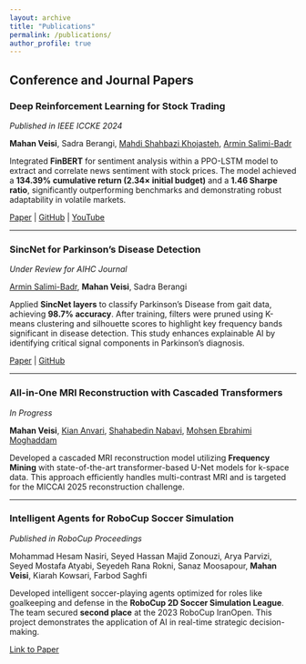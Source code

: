 ```yaml
---
layout: archive
title: "Publications"
permalink: /publications/
author_profile: true
---
```


## Conference and Journal Papers

<!-- <div class="publication-entry">
  <div class="publication-header">
    <h3>Deep Reinforcement Learning for Stock Trading</h3>
    <span class="publication-status float-right"><em>Published in IEEE ICCKE 2024</em></span>
  </div>
  <p><strong>Mahan Veisi</strong>, Sadra Berangi, <a href="https://scholar.google.com/citations?user=QufpdNgAAAAJ&hl=en">Mahdi Shahbazi Khojasteh</a>, <a href="https://scholar.google.com/citations?user=akmKmMQAAAAJ&hl=en">Armin Salimi-Badr</a></p>
  <p>Integrated <strong>FinBERT</strong> for sentiment analysis within a PPO-LSTM model to extract and correlate news sentiment with stock prices. The model achieved a <strong>134.39% cumulative return (2.34× initial budget)</strong> and a <strong>1.46 Sharpe ratio</strong>, significantly outperforming benchmarks and demonstrating robust adaptability in volatile markets.</p>
  <span class="publication-link float-right">
    <a href="https://ieeexplore.ieee.org/document/10874515">Paper</a> | 
    <a href="https://github.com/MahanVeisi8/LSTMppo-DRL-StockTrader">GitHub</a> | 
    <a href="https://youtu.be/Jfpc6_kGLYo?si=U9xVX03Jn_7jxY1d">YouTube</a>
  </span>
</div> -->
<div class="publication-entry">
  <div class="publication-header">
    <h3>Deep Reinforcement Learning for Stock Trading</h3>
    <span class="publication-status"><em>Published in IEEE ICCKE 2024</em></span>
  </div>
  <p><strong>Mahan Veisi</strong>, Sadra Berangi, <a href="https://scholar.google.com/citations?user=QufpdNgAAAAJ&hl=en">Mahdi Shahbazi Khojasteh</a>, <a href="https://scholar.google.com/citations?user=akmKmMQAAAAJ&hl=en">Armin Salimi-Badr</a></p>
  <p>Integrated <strong>FinBERT</strong> for sentiment analysis within a PPO-LSTM model to extract and correlate news sentiment with stock prices. The model achieved a <strong>134.39% cumulative return (2.34× initial budget)</strong> and a <strong>1.46 Sharpe ratio</strong>, significantly outperforming benchmarks and demonstrating robust adaptability in volatile markets.</p>
  <div class="publication-link">
    <a href="https://ieeexplore.ieee.org/document/10874515">Paper</a> | 
    <a href="https://github.com/MahanVeisi8/LSTMppo-DRL-StockTrader">GitHub</a> | 
    <a href="https://youtu.be/Jfpc6_kGLYo?si=U9xVX03Jn_7jxY1d">YouTube</a>
  </div>
</div>

<hr />

<div class="publication-entry">
  <div class="publication-header">
    <h3>SincNet for Parkinson’s Disease Detection</h3>
    <span class="publication-status float-right"><em>Under Review for AIHC Journal</em></span>
  </div>
  <p><a href="https://scholar.google.com/citations?user=akmKmMQAAAAJ&hl=en">Armin Salimi-Badr</a>, <strong>Mahan Veisi</strong>, Sadra Berangi</p>
  <p>Applied <strong>SincNet layers</strong> to classify Parkinson’s Disease from gait data, achieving <strong>98.7% accuracy</strong>. After training, filters were pruned using K-means clustering and silhouette scores to highlight key frequency bands significant in disease detection. This study enhances explainable AI by identifying critical signal components in Parkinson’s diagnosis.</p>
  <span class="publication-link float-right">
    <a href="https://www.arxiv.org/abs/2502.17463">Paper</a> | 
    <a href="https://github.com/MahanVeisi8/Explainable-PD-Diagnosis-using-SincNet-and-Gait-Analysis">GitHub</a>
  </span>
</div>

<hr />

<div class="publication-entry">
  <div class="publication-header">
    <h3>All-in-One MRI Reconstruction with Cascaded Transformers</h3>
    <span class="publication-status float-right"><em>In Progress</em></span>
  </div>
  <p><strong>Mahan Veisi</strong>, <a href="https://scholar.google.com/citations?user=gHVVhW4AAAAJ&hl=en">Kian Anvari</a>, <a href="https://scholar.google.com/citations?user=D_mPA6sAAAAJ&hl=en">Shahabedin Nabavi</a>, <a href="https://scholar.google.com/citations?user=trWxrgcAAAAJ&hl=en">Mohsen Ebrahimi Moghaddam</a></p>
  <p>Developed a cascaded MRI reconstruction model utilizing <strong>Frequency Mining</strong> with state-of-the-art transformer-based U-Net models for k-space data. This approach efficiently handles multi-contrast MRI and is targeted for the MICCAI 2025 reconstruction challenge.</p>
</div>

<hr />

<div class="publication-entry">
  <div class="publication-header">
    <h3>Intelligent Agents for RoboCup Soccer Simulation</h3>
    <span class="publication-status float-right"><em>Published in RoboCup Proceedings</em></span>
  </div>
  <p>Mohammad Hesam Nasiri, Seyed Hassan Majid Zonouzi, Arya Parvizi, Seyed Mostafa Atyabi, Seyedeh Rana Rokni, Sanaz Moosapour, <strong>Mahan Veisi</strong>, Kiarah Kowsari, Farbod Saghfi</p>
  <p>Developed intelligent soccer-playing agents optimized for roles like goalkeeping and defense in the <strong>RoboCup 2D Soccer Simulation League</strong>. The team secured <strong>second place</strong> at the 2023 RoboCup IranOpen. This project demonstrates the application of AI in real-time strategic decision-making.</p>
  <span class="publication-link float-right"><a href="#">Link to Paper</a></span>
</div>
